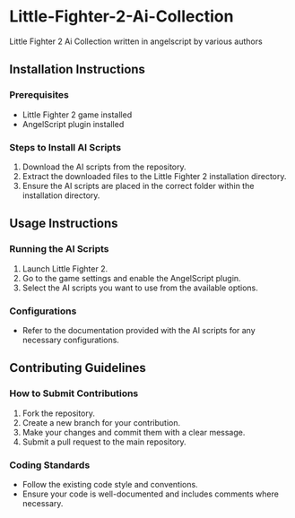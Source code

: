 # Little-Fighter-2-Ai-Collection
Little Fighter 2 Ai Collection written in angelscript by various authors

## Installation Instructions

### Prerequisites
- Little Fighter 2 game installed
- AngelScript plugin installed

### Steps to Install AI Scripts
1. Download the AI scripts from the repository.
2. Extract the downloaded files to the Little Fighter 2 installation directory.
3. Ensure the AI scripts are placed in the correct folder within the installation directory.

## Usage Instructions

### Running the AI Scripts
1. Launch Little Fighter 2.
2. Go to the game settings and enable the AngelScript plugin.
3. Select the AI scripts you want to use from the available options.

### Configurations
- Refer to the documentation provided with the AI scripts for any necessary configurations.

## Contributing Guidelines

### How to Submit Contributions
1. Fork the repository.
2. Create a new branch for your contribution.
3. Make your changes and commit them with a clear message.
4. Submit a pull request to the main repository.

### Coding Standards
- Follow the existing code style and conventions.
- Ensure your code is well-documented and includes comments where necessary.
